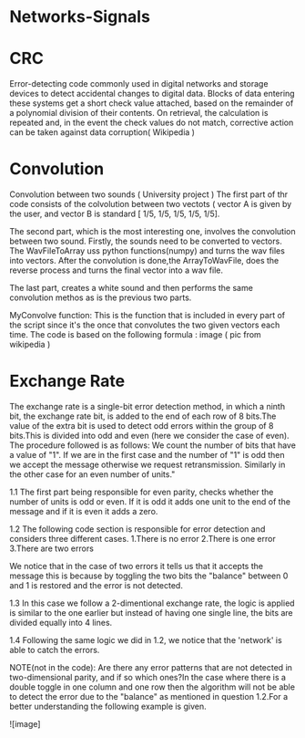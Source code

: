 # Networks-Signals

# CRC
Error-detecting code commonly used in digital networks and storage devices to detect accidental changes to digital data. Blocks of data entering these systems get a short check value attached, based on the remainder of a polynomial division of their contents. On retrieval, the calculation is repeated and, in the event the check values do not match, corrective action can be taken against data corruption( Wikipedia )

# Convolution
Convolution between two sounds ( University project ) The first part of thr code consists of the colvolution between two vectots ( vector A is given by the user, and vector B is standard [ 1/5, 1/5, 1/5, 1/5, 1/5].

The second part, which is the most interesting one, involves the convolution between two sound. Firstly, the sounds need to be converted to vectors. The WavFileToArray uss python functions(numpy) and turns the wav files into vectors. After the convolution is done,the ArrayToWavFile, does the reverse process and turns the final vector into a wav file.

The last part, creates a white sound and then performs the same convolution methos as is the previous two parts.

MyConvolve function: This is the function that is included in every part of the script since it's the once that convolutes the two given vectors each time. The code is based on the following formula : image ( pic from wikipedia )

# Exchange Rate
The exchange rate is a single-bit error detection method, in which a ninth bit, the exchange rate bit, is added to the end of each row of 8 bits.The value of the extra bit is used to detect odd errors within the group of 8 bits.This is divided into odd and even (here we consider the case of even). The procedure followed is as follows: We count the number of bits that have a value of "1". If we are in the first case and the number of "1" is odd then we accept the message otherwise we request retransmission. Similarly in the other case for an even number of units."

1.1 The first part being responsible for even parity, checks whether the number of units is odd or even. If it is odd it adds one unit to the end of the message and if it is even it adds a zero.

1.2 The following code section is responsible for error detection and considers three different cases. 1.There is no error 2.There is one error 3.There are two errors

We notice that in the case of two errors it tells us that it accepts the message this is because by toggling the two bits the "balance" between 0 and 1 is restored and the error is not detected.

1.3 In this case we follow a 2-dimentional exchange rate, the logic is applied is similar to the one earlier but instead of having one single line, the bits are divided equally into 4 lines.

1.4 Following the same logic we did in 1.2, we notice that the 'network' is able to catch the errors.

NOTE(not in the code): Are there any error patterns that are not detected in two-dimensional parity, and if so which ones?In the case where there is a double toggle in one column and one row then the algorithm will not be able to detect the error due to the "balance" as mentioned in question 1.2.For a better understanding the following example is given.

![image]

